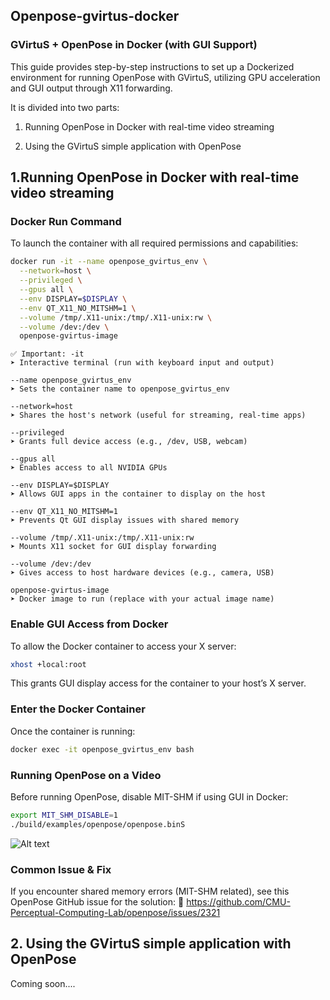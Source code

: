 ## Openpose-gvirtus-docker

### GVirtuS + OpenPose in Docker (with GUI Support)

This guide provides step-by-step instructions to set up a Dockerized environment for running OpenPose with GVirtuS, utilizing GPU acceleration and GUI output through X11 forwarding.

It is divided into two parts:

  1. Running OpenPose in Docker with real-time video streaming

  2. Using the GVirtuS simple application with OpenPose


## 1.Running OpenPose in Docker with real-time video streaming
### Docker Run Command
To launch the container with all required permissions and capabilities:
```bash
docker run -it --name openpose_gvirtus_env \
  --network=host \
  --privileged \
  --gpus all \
  --env DISPLAY=$DISPLAY \
  --env QT_X11_NO_MITSHM=1 \
  --volume /tmp/.X11-unix:/tmp/.X11-unix:rw \
  --volume /dev:/dev \
  openpose-gvirtus-image
```
    ✅ Important: -it
    ➤ Interactive terminal (run with keyboard input and output)
    
    --name openpose_gvirtus_env
    ➤ Sets the container name to openpose_gvirtus_env
    
    --network=host
    ➤ Shares the host's network (useful for streaming, real-time apps)
    
    --privileged
    ➤ Grants full device access (e.g., /dev, USB, webcam)
    
    --gpus all
    ➤ Enables access to all NVIDIA GPUs
    
    --env DISPLAY=$DISPLAY
    ➤ Allows GUI apps in the container to display on the host
    
    --env QT_X11_NO_MITSHM=1
    ➤ Prevents Qt GUI display issues with shared memory
    
    --volume /tmp/.X11-unix:/tmp/.X11-unix:rw
    ➤ Mounts X11 socket for GUI display forwarding
    
    --volume /dev:/dev
    ➤ Gives access to host hardware devices (e.g., camera, USB)
    
    openpose-gvirtus-image
    ➤ Docker image to run (replace with your actual image name)
    
### Enable GUI Access from Docker
To allow the Docker container to access your X server:
```bash
xhost +local:root
```
This grants GUI display access for the container to your host’s X server.

### Enter the Docker Container
Once the container is running:
```bash
docker exec -it openpose_gvirtus_env bash
```

### Running OpenPose on a Video
Before running OpenPose, disable MIT-SHM if using GUI in Docker:
```bash
export MIT_SHM_DISABLE=1
./build/examples/openpose/openpose.binS
```
![Alt text]()

### Common Issue & Fix

If you encounter shared memory errors (MIT-SHM related), see this OpenPose GitHub issue for the solution:
📎 https://github.com/CMU-Perceptual-Computing-Lab/openpose/issues/2321


##  2. Using the GVirtuS simple application with OpenPose
Coming soon....

